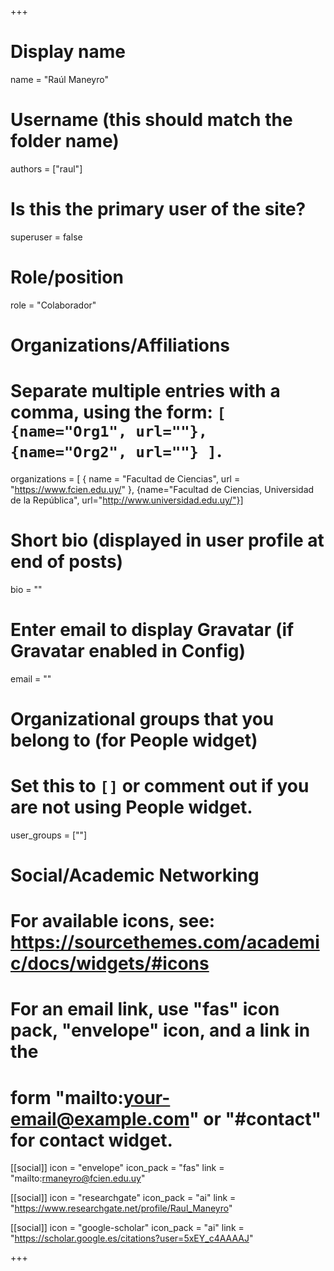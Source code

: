 +++
# Display name
name = "Raúl Maneyro"

# Username (this should match the folder name)
authors = ["raul"]

# Is this the primary user of the site?
superuser = false

# Role/position
role = "Colaborador"

# Organizations/Affiliations
#   Separate multiple entries with a comma, using the form: `[ {name="Org1", url=""}, {name="Org2", url=""} ]`.
organizations = [ { name = "Facultad de Ciencias", url = "https://www.fcien.edu.uy/" }, {name="Facultad de Ciencias, Universidad de la República", url="http://www.universidad.edu.uy/"}]

# Short bio (displayed in user profile at end of posts)
bio = ""

# Enter email to display Gravatar (if Gravatar enabled in Config)
email = ""


# Organizational groups that you belong to (for People widget)
#   Set this to `[]` or comment out if you are not using People widget.
user_groups = [""]

# Social/Academic Networking
# For available icons, see: https://sourcethemes.com/academic/docs/widgets/#icons
#   For an email link, use "fas" icon pack, "envelope" icon, and a link in the
#   form "mailto:your-email@example.com" or "#contact" for contact widget.

[[social]]
  icon = "envelope"
  icon_pack = "fas"
  link = "mailto:rmaneyro@fcien.edu.uy"

[[social]]
  icon = "researchgate"
  icon_pack = "ai"
  link = "https://www.researchgate.net/profile/Raul_Maneyro"
  
[[social]]
  icon = "google-scholar"
  icon_pack = "ai"
  link = "https://scholar.google.es/citations?user=5xEY_c4AAAAJ"


+++
